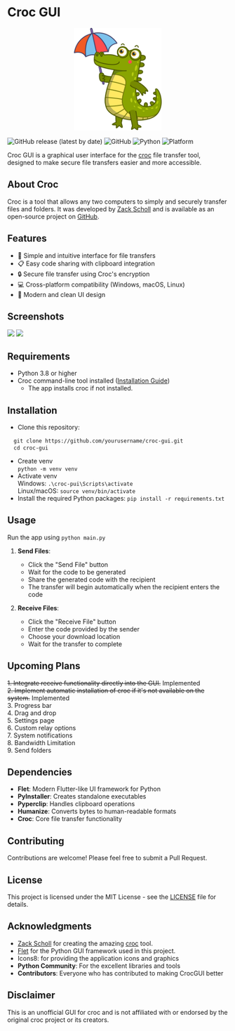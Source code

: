 
# Croc GUI
<p  align="center">    <img  src="assets/crocodile.svg"  alt="CrocGUI Logo"  width="200"/>  </p>

![GitHub release (latest by date)](https://img.shields.io/github/v/release/deveshgupta30/croc-python-gui)
![GitHub](https://img.shields.io/github/license/deveshgupta30/croc-python-gui)
![Python](https://img.shields.io/badge/python-3.8+-blue.svg)
![Platform](https://img.shields.io/badge/platform-windows%20%7C%20macos%20%7C%20linux-lightgrey)

Croc GUI is a graphical user interface for the [croc](https://github.com/schollz/croc) file transfer tool, designed to make secure file transfers easier and more accessible.

## About Croc

Croc is a tool that allows any two computers to simply and securely transfer files and folders. It was developed by [Zack Scholl](https://schollz.com/tinker/croc6/) and is available as an open-source project on [GitHub](https://github.com/schollz/croc).

## Features

- 🚀 Simple and intuitive interface for file transfers
- 📋 Easy code sharing with clipboard integration
- 🔒 Secure file transfer using Croc's encryption
- 💻 Cross-platform compatibility (Windows, macOS, Linux)
- 🎨 Modern and clean UI design

## Screenshots
<p float="left">
  <img src="https://github.com/user-attachments/assets/17f63874-8d85-4216-90a0-fbc24f87976a" width="300" />
  <img src="https://github.com/user-attachments/assets/a2e50860-d330-48d3-b7b1-fdc5ea2de547" width="300" />
</p>



## Requirements
- Python 3.8 or higher
- Croc command-line tool installed ([Installation Guide](https://github.com/schollz/croc#install))
  - The app installs croc if not installed.

## Installation

- Clone this repository:
```
  git clone https://github.com/yourusername/croc-gui.git
  cd croc-gui
```
  - Create venv  
```python -m venv venv```
  - Activate venv <br>
Windows: ```.\croc-pui\Scripts\activate```<br>
Linux/macOS: ```source venv/bin/activate``` <br>
 - Install the required Python packages:
   ```pip install -r requirements.txt```

## Usage
Run the app using
  ```python main.py```

1. **Send Files**:
   - Click the "Send File" button 
   - Wait for the code to be generated
   - Share the generated code with the recipient
   - The transfer will begin automatically when the recipient enters the code

2. **Receive Files**:
   - Click the "Receive File" button
   - Enter the code provided by the sender
   - Choose your download location
   - Wait for the transfer to complete


## Upcoming Plans

~~1. Integrate receive functionality directly into the GUI.~~ Implemented<br>
~~2. Implement automatic installation of croc if it's not available on the system.~~ Implemented<br>
3. Progress bar<br>
4. Drag and drop<br>
5. Settings page<br>
6. Custom relay options<br>
7. System notifications<br>
8. Bandwidth Limitation<br>
9. Send folders<br>


## Dependencies

- **Flet**: Modern Flutter-like UI framework for Python
- **PyInstaller**: Creates standalone executables
- **Pyperclip**: Handles clipboard operations
- **Humanize**: Converts bytes to human-readable formats
- **Croc**: Core file transfer functionality

## Contributing

Contributions are welcome! Please feel free to submit a Pull Request.

## License

This project is licensed under the MIT License - see the [LICENSE](LICENSE) file for details.

## Acknowledgments

- [Zack Scholl](https://schollz.com/) for creating the amazing [croc](https://github.com/schollz/croc) tool.
- [Flet](https://flet.dev/) for the Python GUI framework used in this project.
- Icons8: for providing the application icons and graphics
- **Python Community**: For the excellent libraries and tools
- **Contributors**: Everyone who has contributed to making CrocGUI better


## Disclaimer

This is an unofficial GUI for croc and is not affiliated with or endorsed by the original croc project or its creators.
